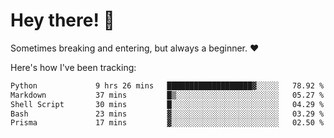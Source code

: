 # Hey there! 👋
Sometimes breaking and entering, but always a beginner. ❤️

Here's how I've been tracking:
<!--START_SECTION:waka-->

```txt
Python             9 hrs 26 mins   ███████████████████▓░░░░░   78.92 %
Markdown           37 mins         █▒░░░░░░░░░░░░░░░░░░░░░░░   05.27 %
Shell Script       30 mins         █░░░░░░░░░░░░░░░░░░░░░░░░   04.29 %
Bash               23 mins         ▓░░░░░░░░░░░░░░░░░░░░░░░░   03.29 %
Prisma             17 mins         ▓░░░░░░░░░░░░░░░░░░░░░░░░   02.50 %
```

<!--END_SECTION:waka-->
